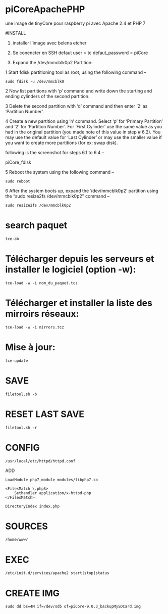 # piCoreApachePHP
une image de tinyCore pour raspberry pi avec Apache 2.4 et PHP 7

#INSTALL 
1. installer l'image avec belena etcher

2. Se conencter en SSH  defaut user = tc  defaut_password = piCore

3. Expand the /dev/mmcblk0p2 Partition:

1 Start fdisk partitioning tool as root, using the following command –

```sudo fdisk -u /dev/mmcblk0```

2 Now list partitions with ‘p‘ command and write down the starting and
ending cylinders of the second partition.

3 Delete the second partition with ‘d‘ command and then enter ‘2‘ as ‘Partition Number’.

4 Create a new partition using ‘n‘ command. Select ‘p’ for ‘Primary Partition‘ and ‘2‘ for ‘Partition Number’. For ‘First Cylinder’ use the same value as you had in the original partition (you made note of this value in step # 6.2). You may use the default value for ‘Last Cylinder’ or may use the smaller value if you want to create more partitions (for ex: swap disk).

following is the screenshot for steps 6.1 to 6.4 –

piCore_fdisk

5 Reboot the system using the following command –

```sudo reboot```

6 After the system boots up, expand the ‘/dev/mmcblk0p2‘ partition using the “sudo resize2fs /dev/mmcblk0p2” command –

```
sudo resize2fs /dev/mmcblk0p2
```

# search paquet
``` 
tce-ab
```
# Télécharger depuis les serveurs et installer le logiciel (option -w):
``` 
tce-load -w -i nom_du_paquet.tcz
```
# Télécharger et installer la liste des mirroirs réseaux:
```
tce-load -w -i mirrors.tcz
```

# Mise à jour:
```
tce-update
```

# SAVE
```
filetool.sh -b
```

# RESET LAST SAVE
```
filetool.sh -r
```

# CONFIG

```
/usr/local/etc/httpd/httpd.conf
```
ADD
```
LoadModule php7_module modules/libphp7.so

<FilesMatch \.php$>
    Sethandler application/x-httpd-php
</FilesMatch>

DirectoryIndex index.php
```

# SOURCES

```
/home/www/
```

# EXEC

```
/etc/init.d/services/apache2 start|stop|status
```


# CREATE IMG

```
sudo dd bs=4M if=/dev/sdb of=piCore-9.0.3_backupMySDCard.img
```

